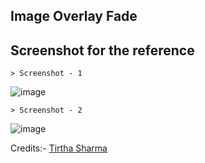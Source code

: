 ## Image Overlay Fade

## Screenshot for the reference

    > Screenshot - 1

![image](https://github.com/user-attachments/assets/f88aff90-5849-4197-a551-388adebdaa64)

    > Screenshot - 2

![image](https://github.com/user-attachments/assets/5074376f-10bf-46a2-a372-2caeefb974e8)


Credits:- [Tirtha Sharma](https://github.com/genze121 "Tirtha Sharma")
